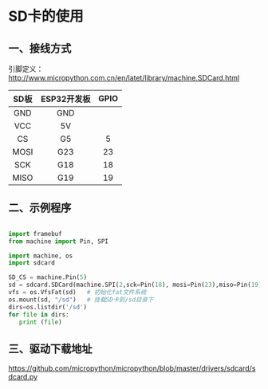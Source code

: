 # SD卡的使用

## 一、接线方式

引脚定义：http://www.micropython.com.cn/en/latet/library/machine.SDCard.html

| SD板 | ESP32开发板 | GPIO |
| :--: | :---------: | :--: |
| GND  |     GND     |      |
| VCC  |     5V      |      |
|  CS  |     G5      |  5   |
| MOSI |     G23     |  23  |
| SCK  |     G18     |  18  |
| MISO |     G19     |  19  |

## 二、示例程序

```python

import framebuf
from machine import Pin, SPI

import machine, os
import sdcard

SD_CS = machine.Pin(5)
sd = sdcard.SDCard(machine.SPI(2,sck=Pin(18), mosi=Pin(23),miso=Pin(19)), SD_CS)
vfs = os.VfsFat(sd)   # 初始化fat文件系统
os.mount(sd, "/sd")   # 挂载SD卡到/sd目录下
dirs=os.listdir('/sd')
for file in dirs:
   print (file)

```

## 三、驱动下载地址

https://github.com/micropython/micropython/blob/master/drivers/sdcard/sdcard.py



